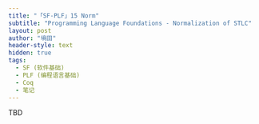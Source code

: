 ```yaml
---
title: "「SF-PLF」15 Norm"
subtitle: "Programming Language Foundations - Normalization of STLC"
layout: post
author: "墒田"
header-style: text
hidden: true
tags:
  - SF (软件基础)
  - PLF (编程语言基础)
  - Coq
  - 笔记
---
```


TBD
